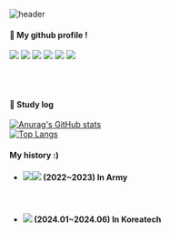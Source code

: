 ![header](https://capsule-render.vercel.app/api?type=Waving&text=Hello)

#### :wave: My github profile !

<img src="https://img.shields.io/badge/github-181717?style=for-the-badge&logo=github&logoColor=white"> <img src="https://img.shields.io/badge/VSCode-007ACC?style=for-the-badge&logo=VisualStudioCode&logoColor=white">
<img src="https://img.shields.io/badge/HTML5-E34F26?style=for-the-badge&logo=HTML5&logoColor=white">
<img src="https://img.shields.io/badge/JAVA-E34F26?style=for-the-badge&logo=Java&logoColor=white">
<img src="https://img.shields.io/badge/Python-007396?style=for-the-badge&logo=Python&logoColor=white">
<img src="https://img.shields.io/badge/c++-00599C?style=flat-square&logo=c%2B%2B&logoColor=white"/>

<br/>
<br/>

#### :pencil: Study log
[![Anurag's GitHub stats](https://github-readme-stats.vercel.app/api?username=Kim-02)](https://github.com/Kim-02/github-readme-stats)
<br/>
[![Top Langs](https://github-readme-stats.vercel.app/api/top-langs/?username=Kim-02&layout=compact)](https://github.com/anuraghazra/github-readme-stats)
<br/>

#### My history :)

* #### <img src="https://img.shields.io/badge/python-3776AB?style=flat&logo=python&logoColor=white"/><img src="https://img.shields.io/badge/git-F05032?style=flat&logo=git&logoColor=white"/> (2022~2023) In Army
<br/>

* #### <img src="https://img.shields.io/badge/c++-00599C?style=flat-square&logo=c%2B%2B&logoColor=white"/></a> (2024.01~2024.06) In Koreatech
<br/>
